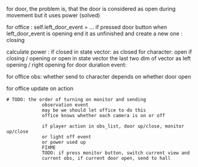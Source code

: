 
for door, the problem is,
that the door is considered as open during movement
but it uses power (solved)

for office :
self.left\_door\_event = ...
if pressed door button when left\_door\_event is opening
end it as unfinished
and create a new one : closing

calculate power :
if closed in state vector: as closed
for character: open if closing / opening
or open in state vector
the last two dim of vector as left opening / right opening
for door duration event:

for office obs:
	whether send to character
	depends on whether door open

for office update on action

    # TODO: the order of turning on monitor and sending
                 observation event
                 may be we should let office to do this
                 office knows whether each camera is on or off
                
                 if player action in obs_list, door up/close, monitor up/close
                 or light off event
                 or power used up
                 FIXME
                 TODO: if press monitor button, switch current view and
                 current obs, if current door open, send to hall

